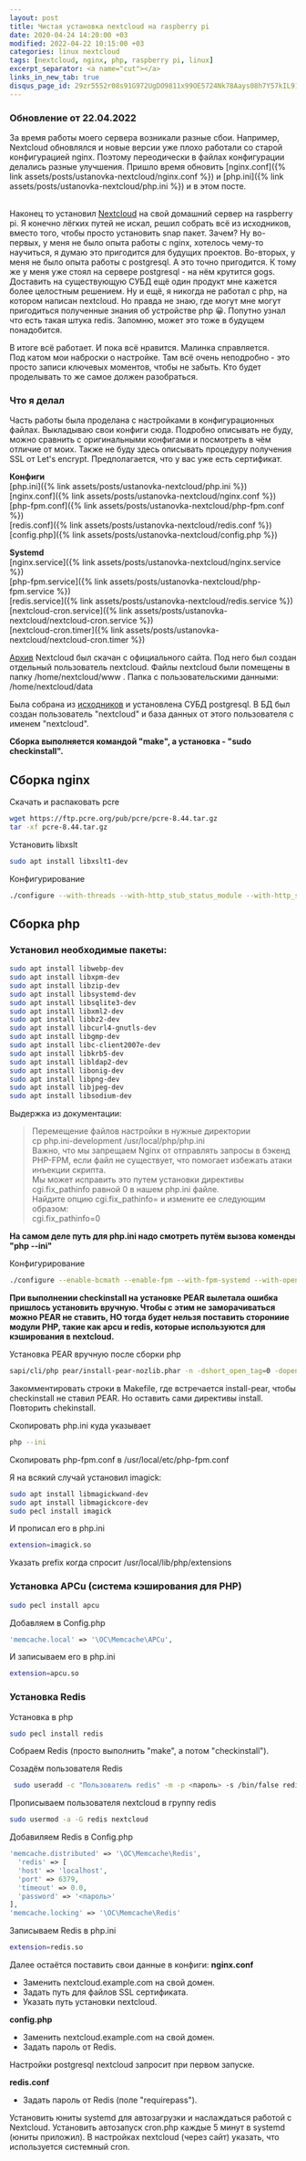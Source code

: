 ```yaml
---
layout: post
title: Чистая установка nextcloud на raspberry pi
date: 2020-04-24 14:20:00 +03
modified: 2022-04-22 10:15:00 +03
categories: linux nextcloud
tags: [nextcloud, nginx, php, raspberry pi, linux]
excerpt_separator: <a name="cut"></a>
links_in_new_tab: true
disqus_page_id: 29zr5552r08s91G972UgDO9811x99OE5724Nk78Aays08h7Y57kIL91C0C6ANyU7
---
```

### Обновление от 22.04.2022
За время работы моего сервера возникали разные сбои. Например, Nextcloud обновлялся и новые версии уже плохо работали со старой конфигурацией nginx. Поэтому переодически в файлах конфигурации делались разные улучшения. Пришло время обновить [nginx.conf]({% link assets/posts/ustanovka-nextcloud/nginx.conf %}) и [php.ini]({% link assets/posts/ustanovka-nextcloud/php.ini %}) и в этом посте.
<br><br>

Наконец то установил [Nextcloud](https://nextcloud.com/) на свой домашний сервер на raspberry pi. Я конечно лёгких путей не искал, решил собрать всё из исходников, вместо того, чтобы просто установить snap пакет. Зачем? Ну во-первых, у меня не было опыта работы с nginx, хотелось чему-то научиться, я думаю это пригодится для будущих проектов. Во-вторых, у меня не было опыта работы с postgresql. А это точно пригодится. К тому же у меня уже стоял на сервере postgresql - на нём крутится gogs. Доставить на существующую СУБД ещё один продукт мне кажется более целостным решением. Ну и ещё, я никогда не работал с php, на котором написан nextcloud. Но правда не знаю, где могут мне могут пригодиться полученные знания об устройстве php &#x1f600;. Попутно узнал что есть такая штука redis. Запомню, может это тоже в будущем понадобится.

В итоге всё работает. И пока всё нравится. Малинка справляется.  
Под катом мои наброски о настройке. Там всё очень неподробно - это просто записи ключевых моментов, чтобы не забыть. Кто будет проделывать то же самое должен разобраться.

<a name="cut"></a>
### Что я делал
Часть работы была проделана с настройками в конфигурационных файлах. Выкладываю свои конфиги сюда. Подробно описывать не буду, можно сравнить с оригинальными конфигами и посмотреть в чём отличие от моих. Также не буду здесь описывать процедуру получения SSL от Let's encrypt. Предполагается, что у вас уже есть сертификат.

**Конфиги**  
[php.ini]({% link assets/posts/ustanovka-nextcloud/php.ini %})  
[nginx.conf]({% link assets/posts/ustanovka-nextcloud/nginx.conf %})  
[php-fpm.conf]({% link assets/posts/ustanovka-nextcloud/php-fpm.conf %})  
[redis.conf]({% link assets/posts/ustanovka-nextcloud/redis.conf %})  
[config.php]({% link assets/posts/ustanovka-nextcloud/config.php %})  

**Systemd**  
[nginx.service]({% link assets/posts/ustanovka-nextcloud/nginx.service %})  
[php-fpm.service]({% link assets/posts/ustanovka-nextcloud/php-fpm.service %})  
[redis.service]({% link assets/posts/ustanovka-nextcloud/redis.service %})  
[nextcloud-cron.service]({% link assets/posts/ustanovka-nextcloud/nextcloud-cron.service %})  
[nextcloud-cron.timer]({% link assets/posts/ustanovka-nextcloud/nextcloud-cron.timer %})  

[Архив](https://download.nextcloud.com/server/releases/nextcloud-18.0.4.zip) Nextcloud был скачан с официального сайта. Под него был создан отдельный пользователь nextcloud. Файлы nextcloud были помещены в папку /home/nextcloud/www . Папка с пользовательскими данными: /home/nextcloud/data

Была собрана из [исходников](https://ftp.postgresql.org/pub/source/v12.2/postgresql-12.2.tar.gz) и установлена СУБД postgresql. В БД был создан пользователь "nextcloud" и база данных от этого пользователя с именем "nextcloud".

**Сборка выполняется командой "make", а установка - "sudo checkinstall".**

## Сборка nginx

Скачать и распаковать pcre

```bash
wget https://ftp.pcre.org/pub/pcre/pcre-8.44.tar.gz
tar -xf pcre-8.44.tar.gz
```

Установить libxslt

```bash
sudo apt install libxslt1-dev
```

Конфигурирование

```bash
./configure --with-threads --with-http_stub_status_module --with-http_ssl_module --sbin-path=/usr/local/bin --with-http_v2_module --with-http_xslt_module --with-http_gunzip_module --with-http_gzip_static_module --with-pcre=../pcre-8.44 --with-pcre-jit --error-log-path=/usr/local/var/log/nginx-error.log --http-log-path=/usr/local/var/log/nginx-access.log --pid-path=/usr/local/var/nginx.pid --lock-path=/usr/local/var/nginx.lock
```

## Сборка php

### Установил необходимые пакеты:

```bash
sudo apt install libwebp-dev
sudo apt install libxpm-dev
sudo apt install libzip-dev
sudo apt install libsystemd-dev
sudo apt install libsqlite3-dev
sudo apt install libxml2-dev   
sudo apt install libbz2-dev
sudo apt install libcurl4-gnutls-dev
sudo apt install libgmp-dev
sudo apt install libc-client2007e-dev
sudo apt install libkrb5-dev
sudo apt install libldap2-dev
sudo apt install libonig-dev
sudo apt install libpng-dev
sudo apt install libjpeg-dev
sudo apt install libsodium-dev
```

Выдержка из документации:
> Перемещение файлов настройки в нужные директории  
> cp php.ini-development /usr/local/php/php.ini  
> Важно, что мы запрещаем Nginx от отправлять запросы в бэкенд PHP-FPM, если файл не существует, что помогает избежать атаки инъекции скрипта.  
> Мы может исправить это путем установки директивы cgi.fix_pathinfo равной 0 в нашем php.ini файле.  
> Найдите опцию cgi.fix_pathinfo= и измените ее следующим образом:  
> cgi.fix_pathinfo=0  

**На самом деле путь для php.ini надо смотреть путём вызова коменды "php --ini"**

Конфигурирование

```bash
./configure --enable-bcmath --enable-fpm --with-fpm-systemd --with-openssl --with-zlib --with-curl --with-bz2 --enable-exif --enable-ftp --with-openssl-dir --with-gmp --with-mhash --with-imap --with-imap-ssl --enable-intl --with-ldap --enable-mbstring --enable-pcntl --with-pdo-pgsql=/usr/local/pgsql --with-pgsql=/usr/local/pgsql --with-kerberos --with-zip --with-xsl --enable-soap --with-pear --enable-gd --with-webp --with-jpeg --with-xpm --with-freetype --enable-gd-jis-conv --with-sodium
```

**При выполнении checkinstall на установке PEAR вылетала ошибка пришлось установить вручную. Чтобы с этим не заморачиваться можно PEAR не ставить, НО тогда будет нельзя поставить сторониие модули PHP, такие как apcu и redis, которые используются для кэширования в nextcloud.**

Установка PEAR вручную после сборки php

```bash
sapi/cli/php pear/install-pear-nozlib.phar -n -dshort_open_tag=0 -dopen_basedir= -derror_reporting=1803 -dmemory_limit=-1 -ddetect_unicode=0
```

Закомментировать строки в Makefile, где встречается install-pear, чтобы checkinstall не ставил PEAR. Но оставить сами директивы install. Повторить chekinstall.

Скопировать php.ini куда указывает 
```bash
php --ini
```

Скопировать php-fpm.conf в /usr/local/etc/php-fpm.conf

Я на всякий случай установил imagick:

```bash
sudo apt install libmagickwand-dev
sudo apt install libmagickcore-dev
sudo pecl install imagick
```

И прописал его в php.ini
```bash
extension=imagick.so
```

Указать prefix когда спросит /usr/local/lib/php/extensions

### Установка APCu (система кэширования для PHP)

```bash
sudo pecl install apcu
```

Добавляем в Config.php

```php
'memcache.local' => '\OC\Memcache\APCu',
```

И записываем его в php.ini

```bash
extension=apcu.so
```

### Установка Redis

Установка в php

```bash
sudo pecl install redis
```

Собраем Redis (просто выполнить "make", а потом "checkinstall").

Созадём пользователя Redis

```bash
 sudo useradd -c "Пользователь redis" -m -p <пароль> -s /bin/false redis
```
Прописываем пользователя nextcloud в группу redis

```bash
sudo usermod -a -G redis nextcloud
```

Добавиляем Redis в Config.php
```php
'memcache.distributed' => '\OC\Memcache\Redis',
  'redis' => [
  'host' => 'localhost',
  'port' => 6379,
  'timeout' => 0.0,
  'password' => '<пароль>'
],
'memcache.locking' => '\OC\Memcache\Redis'
```

Записываем Redis в php.ini
```bash
extension=redis.so
```

Далее остаётся поставить свои данные в конфиги:
**nginx.conf**
* Заменить nextcloud.example.com на свой домен.
* Задать путь для файлов SSL сертификата.
* Указать путь установки nextcloud.

**config.php**
* Заменить nextcloud.example.com на свой домен.
* Задать пароль от Redis.

Настройки postgresql nextcloud запросит при первом запуске.

**redis.conf**
* Задать пароль от Redis (поле "requirepass").

Установить юниты systemd для автозагрузки и наслаждаться работой с Nextcloud.
Установить автозапуск cron.php каждые 5 минут в systemd (юниты приложил).
В настройках nextcloud (через сайт) указать, что используется системный cron.